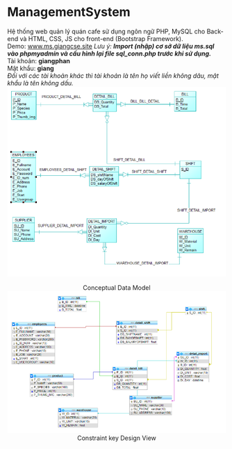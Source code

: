 # ManagementSystem

Hệ thống web quản lý quán cafe sử dụng ngôn ngữ PHP, MySQL cho Back-end và HTML, CSS, JS cho front-end (Bootstrap Framework).<br>
Demo: <a href="http://www.ms.giangcse.site/">www.ms.giangcse.site</a>
<i>Lưu ý: <strong>Import (nhập) cơ sở dữ liệu ms.sql vào phpmyadmin và cấu hình lại file sql_conn.php trước khi sử dụng.</strong></i><br>
Tài khoản: <strong>giangphan</strong><br>
Mật khẩu: <strong>giang</strong><br>
<i>Đối với các tài khoản khác thì tài khoản là tên họ viết liền không dâu, mật khẩu là tên không dấu.</i><br>
<img src="CDM.PNG">

<center>Conceptual Data Model<center>
<img src="RELATIONSHIP.PNG">
<center>Constraint key Design View<center>
